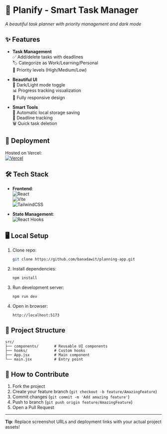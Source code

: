 # 📝 Planify - Smart Task Manager


*A beautiful task planner with priority management and dark mode*

## ✨ Features

- **Task Management**  
  ✅ Add/delete tasks with deadlines  
  🏷️ Categorize as Work/Learning/Personal  
  🚦 Priority levels (High/Medium/Low)  

- **Beautiful UI**  
  🌙 Dark/Light mode toggle  
  📊 Progress tracking visualization  
  📱 Fully responsive design  

- **Smart Tools**  
  🔄 Automatic local storage saving  
  📅 Deadline tracking  
  🗑️ Quick task deletion  

## 🚀 Deployment

Hosted on Vercel:  
[![Vercel](https://img.shields.io/badge/Vercel-Deployed-black?style=flat&logo=vercel)](https://planning-app-bana-dawits-projects.vercel.app/)

## 🛠️ Tech Stack

- **Frontend**:  
  ![React](https://img.shields.io/badge/React-18-blue?logo=react)  
  ![Vite](https://img.shields.io/badge/Vite-4.x-yellow?logo=vite)  
  ![TailwindCSS](https://img.shields.io/badge/TailwindCSS-3.x-06B6D4?logo=tailwind-css)  

- **State Management**:  
  ![React Hooks](https://img.shields.io/badge/React_Hooks-Custom-brightgreen)

## 🖥️ Local Setup

1. Clone repo:
   ```bash
   git clone https://github.com/banadawit/planning-app.git
   ```

2. Install dependencies:
   ```bash
   npm install
   ```

3. Run development server:
   ```bash
   npm run dev
   ```

4. Open in browser:
   ```
   http://localhost:5173
   ```

## 📂 Project Structure

```
src/
├── components/       # Reusable UI components
├── hooks/            # Custom hooks
├── App.jsx           # Main component
└── main.jsx          # Entry point
```

## 🤝 How to Contribute

1. Fork the project  
2. Create your feature branch (`git checkout -b feature/AmazingFeature`)  
3. Commit changes (`git commit -m 'Add amazing feature'`)  
4. Push to branch (`git push origin feature/AmazingFeature`)  
5. Open a Pull Request  


---

**Tip**: Replace screenshot URLs and deployment links with your actual project assets!  
